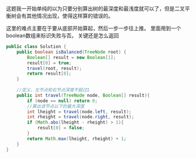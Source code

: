 这题我一开始单纯的以为只要分别算出树的最深度和最浅度就可以了，但是二叉平衡树会有其他情况出现，使得这样算的错误的。

这里的难点主要在于要从底部开始算起，然后一步一步往上推。
里面用到一个boolean数组来标识失败与否。
关键还是怎么返回
```java
public class Solution {
    public boolean isBalanced(TreeNode root) {
    	Boolean[] result = new Boolean[1];
    	result[0] = true;
    	travel(root, result);
    	return result[0];
    }
    
    //定义，左节点和右节点深度不超过1
    public int travel(TreeNode node, Boolean[] result){
    	if (node == null) return 0;
		//算出该节点以下的最大深度
		int lheight = travel(node.left, result);
		int rheight = travel(node.right, result);
		if (Math.abs(lheight - rheight) > 1){
			result[0] = false;
		}
		return Math.max(lheight, rheight) + 1;
    }
}
```
